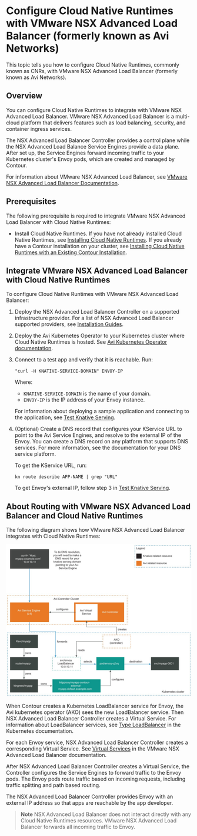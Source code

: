 # Configure Cloud Native Runtimes with VMware NSX Advanced Load Balancer (formerly known as Avi Networks)

This topic tells you how to configure Cloud Native Runtimes, commonly known as CNRs, with VMware NSX Advanced Load Balancer (formerly known as Avi Networks).

## <a id="overview"></a> Overview

You can configure Cloud Native Runtimes to integrate with VMware NSX Advanced Load Balancer.
VMware NSX Advanced Load Balancer is a multi-cloud platform that delivers features such
as load balancing, security, and container ingress services.

The NSX Advanced Load Balancer Controller provides a control plane while the NSX Advanced Load Balance Service Engines provide a data plane.
After set up, the Service Engines forward incoming traffic to your Kubernetes cluster's Envoy pods, which are created and
managed by Contour.

For information about VMware NSX Advanced Load Balancer,
see [VMware NSX Advanced Load Balancer Documentation](https://docs.vmware.com/en/VMware-NSX-Advanced-Load-Balancer/index.html).

## <a id="prerecs"></a> Prerequisites

The following prerequisite is required to integrate VMware NSX Advanced Load Balancer with Cloud Native Runtimes:

- Install Cloud Native Runtimes.
   If you have not already installed Cloud Native Runtimes, see [Installing Cloud Native Runtimes](./app-operators/install.hbs.md).
   If you already have a Contour installation on your cluster, see [Installing Cloud Native Runtimes with an Existing Contour Installation](./contour.hbs.md).

## <a id="integrate-avi"></a> Integrate VMware NSX Advanced Load Balancer with Cloud Native Runtimes

To configure Cloud Native Runtimes with VMware NSX Advanced Load Balancer:

1. Deploy the NSX Advanced Load Balancer Controller on a supported infrastructure provider.
For a list of NSX Advanced Load Balancer supported providers, see [Installation Guides](https://docs.vmware.com/en/VMware-NSX-Advanced-Load-Balancer/22.1/Installation_Guide/GUID-1E470353-38B9-4D77-A52D-EF004943D5E7.html).

1. Deploy the Avi Kubernetes Operator to your Kubernetes cluster where Cloud Native Runtimes is hosted. See [Avi Kubernetes Operator documentation](https://avinetworks.com/docs/ako/1.10/avi-kubernetes-operator/).

1. Connect to a test app and verify that it is reachable. Run:

   ```console
   "curl -H KNATIVE-SERVICE-DOMAIN" ENVOY-IP
   ```

   Where:

   - `KNATIVE-SERVICE-DOMAIN` is the name of your domain.
   - `ENVOY-IP` is the IP address of your Envoy instance.

   For information about deploying a sample application and connecting to the application, see [Test Knative Serving](./app-operators/verifying-serving.hbs.md#test-knative-serving-1).

2. (Optional) Create a DNS record that configures your KService URL to point to the Avi Service Engines, and resolve to the external IP of the Envoy. You can create a DNS record on any platform that supports DNS services. For more information, see the documentation for your DNS service platform.

   To get the KService URL, run:

   ```console
   kn route describe APP-NAME | grep "URL"
   ```

   To get Envoy's external IP, follow step 3 in [Test Knative Serving](./app-operators/verifying-serving.hbs.md#test-knative-serving-1).

## <a id='avi-cnr-routing'></a> About Routing with VMware NSX Advanced Load Balancer and Cloud Native Runtimes

The following diagram shows how VMware NSX Advanced Load Balancer integrates with Cloud Native Runtimes:

![This diagram illustrates the workflow described in the text below.](../images/avi-cnr-integration.jpg)

When Contour creates a Kubernetes LoadBalancer service for Envoy, the Avi kubernetes operator (AKO) sees the new LoadBalancer service.
Then NSX Advanced Load Balancer Controller creates a Virtual Service. For information about LoadBalancer services, see
[Type LoadBalancer](https://kubernetes.io/docs/concepts/services-networking/service/#loadbalancer) in the Kubernetes documentation.

For each Envoy service, NSX Advanced Load Balancer Controller creates a corresponding Virtual Service.
See [Virtual Services](https://docs.vmware.com/en/VMware-NSX-Advanced-Load-Balancer/22.1/Configuration_Guide/GUID-A888D293-0128-4666-B1C6-4FAD2BA4A9B7.html) in the VMware NSX Advanced Load Balancer documentation.

After NSX Advanced Load Balancer Controller creates a Virtual Service, the Controller configures the Service Engines to forward traffic to the Envoy pods. The Envoy pods route traffic based on incoming requests, including traffic splitting and path based routing.

The NSX Advanced Load Balancer Controller provides Envoy with an external IP address so that apps are reachable by the app developer.

> **Note** NSX Advanced Load Balancer does not interact directly with any Cloud Native Runtimes resources. VMware NSX Advanced Load Balancer forwards all incoming traffic to Envoy.
